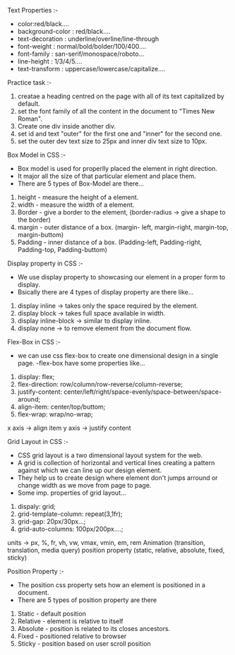Text Properties :-
- color:red/black....
- background-color : red/black....
- text-decoration : underline/overline/line-through
- font-weight : normal/bold/bolder/100/400....
- font-family : san-serif/monospace/roboto...
- line-height : 1/3/4/5....
- text-transform : uppercase/lowercase/capitalize....

Practice task :-
1. creatae a heading centred on the page with all of its text capitalized by default.
2. set the font family of all the content in the document to "Times New Roman".
3. Create one div inside another div.
4. set id and text "outer" for the first one and "inner" for the second one.
5. set the outer dev text size to 25px and inner div text size to 10px.

Box Model in CSS :-
- Box model is used for properlly placed the element in right direction.
- It major all the size of that particular element and place them.
- There are 5 types of Box-Model are there...

1. height - measure the height of a element.
2. width - measure the width of a element.
3. Border - give a border to the element, (border-radius -> give a shape to the border)
4. margin - outer distance of a box. (margin- left, margin-right, margin-top, margin-buttom)
5. Padding - inner distance of a box. (Padding-left, Padding-right, Padding-top, Padding-buttom) 

Display property in CSS :-
- We use display property to showcasing our element in a proper form to display.
- Bsically there are 4 types of display property are there like...
1. display inline -> takes only the space required by the element.
2. display block -> takes full space available in width.
3. display inline-block -> similar to display inline.
4. display none -> to remove element from the document flow.

Flex-Box in CSS :-
- we can use css flex-box to create one dimensional design in a single page.
-flex-box have some properties like...
1. display: flex;
2. flex-direction: row/column/row-reverse/column-reverse;
3. justify-content: center/left/right/space-evenly/space-between/space-around;
4. align-item: center/top/buttom;
5. flex-wrap: wrap/no-wrap;

x axis -> align item
y axis -> justify content

Grid Layout in CSS :-
- CSS grid layout is a two dimensional layout system for the web.
- A grid  is collection of horizontal and vertical lines creating a pattern against which we can line up our design element.
- They help us to create design where element don't jumps arround or change width as we move from page to page.
- Some imp. properties of grid layout...
1. dispaly: grid;
2. grid-template-column: repeat(3,1fr);
3. grid-gap: 20px/30px...;
4. grid-auto-columns: 100px/200px....;

 units -> px, %, fr, vh, vw, vmax, vmin, em, rem
 Animation (transition, translation, media query)
 position property (static, relative, absolute, fixed, sticky)
 
 Position Property :-
 - The position css property sets how an element is positioned in a document.
 - There are 5 types of position property are there
 1. Static - default position
 2. Relative - element is relative to itself
 3. Absolute - position is related to its closes ancestors.
 4. Fixed - positioned relative to browser
 5. Sticky - position based on user scroll position